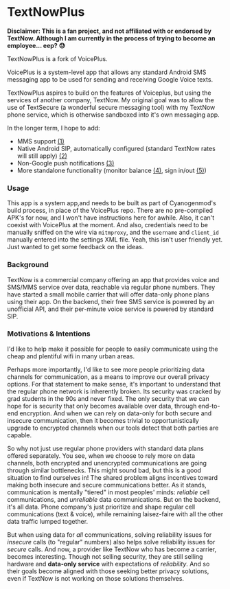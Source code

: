# TextNowPlus

**Disclaimer: This is a fan project, and not affiliated with or endorsed
by TextNow. Although I am currently in the process of trying to become
an employee... eep? :sweat:**

TextNowPlus is a fork of VoicePlus.

VoicePlus is a system-level app that allows any standard Android SMS
messaging app to be used for sending and receiving Google Voice texts.

TextNowPlus aspires to build on the features of Voiceplus, but using the
services of another company, TextNow. My original goal was to allow
the use of TextSecure (a wonderful secure messaging tool) with my TextNow
phone service, which is otherwise sandboxed into it's own messaging app.

In the longer term, I hope to add:

- MMS support [(1)][1]
- Native Android SIP, automatically configured (standard TextNow rates
  will still apply) [(2)][2]
- Non-Google push notifications [(3)][3]
- More standalone functionality (monitor balance [(4)][4], sign
  in/out [(5)][5])

### Usage

This app is a system app,and needs to be built as part of Cyanogenmod's
build process, in place of the VoicePlus repo. There are no pre-compiled
APK's for now, and I won't have instructions here for awhile. Also, it
can't coexist with VoicePlus at the moment. And also, credentials need
to be manually sniffed on the wire via `mitmproxy`, and the `username`
and `client_id` manually entered into the settings XML file. Yeah, this
isn't user friendly yet. Just wanted to get some feedback on the ideas.

### Background

TextNow is a commercial company offering an app that provides voice and
SMS/MMS service over data, reachable via regular phone numbers. They
have started a small mobile carrier that will offer data-only phone
plans using their app. On the backend, their free SMS service is powered
by an unofficial API, and their per-minute voice service is powered by
standard SIP.

### Motivations & Intentions

I'd like to help make it possible for people to easily communicate using
the cheap and plentiful wifi in many urban areas.

Perhaps more importantly, I'd like to see more people prioritizing data
channels for communication, as a means to improve our overall privacy
options. For that statement to make sense, it's important to understand
that the regular phone network is inherently broken.  Its security was
cracked by grad students in the 90s and never fixed.  The only security
that we can hope for is security that only becomes available over data,
through end-to-end encryption.  And when we can rely on data-only for
both secure and insecure communication, then it becomes trivial to
opportunistically upgrade to encrypted channels when our tools detect
that both parties are capable.

So why not just use regular phone providers with standard data plans
offered separately. You see, when we choose to rely more on data channels, both
encrypted and unencrypted communications are going through similar
bottlenecks.
This might sound bad, but this is a good situation to find ourselves in! The shared problem aligns
incentives toward making both insecure and secure communications better.
As it stands, communication is
mentally "tiered" in most peoples' minds: *reliable* cell communications, and *unreliable* data
communications. But on the backend, it's all data. Phone company's just
prioritize and shape regular cell communications (text & voice), while
remaining laisez-faire with all the other data traffic lumped together.

But when using data for *all* communications, solving reliability issues
for *insecure* calls (to "regular" numbers) also helps solve reliability
issues for *secure* calls. And now, a provider like TextNow who has
become a carrier, becomes interesting. Though not selling security, they
are still selling hardware and **data-only service** with expectations of
*reliability*. And so their goals become aligned with those seeking
better privacy solutions, even if TextNow is not working on those
solutions themselves.

[1]: https://github.com/patcon/TextNowPlus-android/issues/1
[2]: https://github.com/patcon/TextNowPlus-android/issues/7
[3]: https://github.com/patcon/TextNowPlus-android/issues/8
[4]: https://github.com/patcon/TextNowPlus-android/issues/9
[5]: https://github.com/patcon/TextNowPlus-android/issues/6
